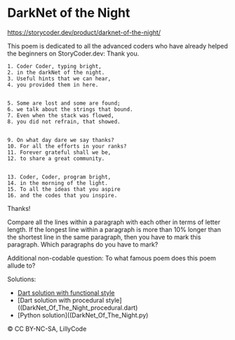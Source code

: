 # DarkNet of the Night

<https://storycoder.dev/product/darknet-of-the-night/>

This poem is dedicated to all the advanced coders who have already helped the beginners on StoryCoder.dev: Thank you.
 
```
1. Coder Coder, typing bright,
2. in the darkNet of the night.
3. Useful hints that we can hear,
4. you provided them in here.

 
5. Some are lost and some are found;
6. we talk about the strings that bound.
7. Even when the stack was flowed,
8. you did not refrain, that showed.

 
9. On what day dare we say thanks?
10. For all the efforts in your ranks?
11. Forever grateful shall we be,
12. to share a great community.

 
13. Coder, Coder, program bright,
14. in the morning of the light.
15. To all the ideas that you aspire
16. and the codes that you inspire.
```
 
Thanks!

 
Compare all the lines within a paragraph with each other in terms of letter length. If the longest line within a paragraph is more than 10% longer than the shortest line in the same paragraph, then you have to mark this paragraph. Which paragraphs do you have to mark?

 
Additional non-codable question: To what famous poem does this poem allude to?


Solutions:

- [Dart solution with functional  style](DarkNet_Of_The_Night_functional.dart)
- [Dart solution with procedural style]((DarkNet_Of_The_Night_procedural.dart)
- [Python solution]((DarkNet_Of_The_Night.py)
 
© CC BY-NC-SA, LillyCode
